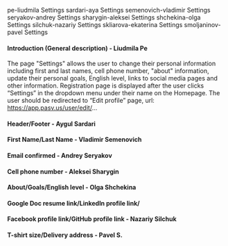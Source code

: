 pe-liudmila	Settings
sardari-aya	Settings
semenovich-vladimir	Settings
seryakov-andrey	Settings
sharygin-aleksei	Settings
shchekina-olga	Settings
silchuk-nazariy	Settings
skliarova-ekaterina	Settings
smoljaninov-pavel	Settings
#### Introduction (General description) - Liudmila Pe
The page "Settings" allows the user to change their personal information including first and last names, 
cell phone number, "about" information, update their personal goals, English level, 
links to social media pages and other information. 
Registration page is displayed after the user clicks “Settings” in the dropdown menu under their name on the Homepage.
 The user should be redirected to “Edit profile” page, url: https://app.pasv.us/user/edit/...
#### Header/Footer -  Aygul Sardari
#### First Name/Last Name - Vladimir Semenovich
#### Email confirmed  -  Andrey Seryakov
#### Cell phone number - Aleksei Sharygin
#### About/Goals/English level - Olga Shchekina
#### Google Doc resume link/LinkedIn profile link/
#### Facebook profile link/GitHub profile link - Nazariy Silchuk
#### T-shirt size/Delivery address - Pavel S.
